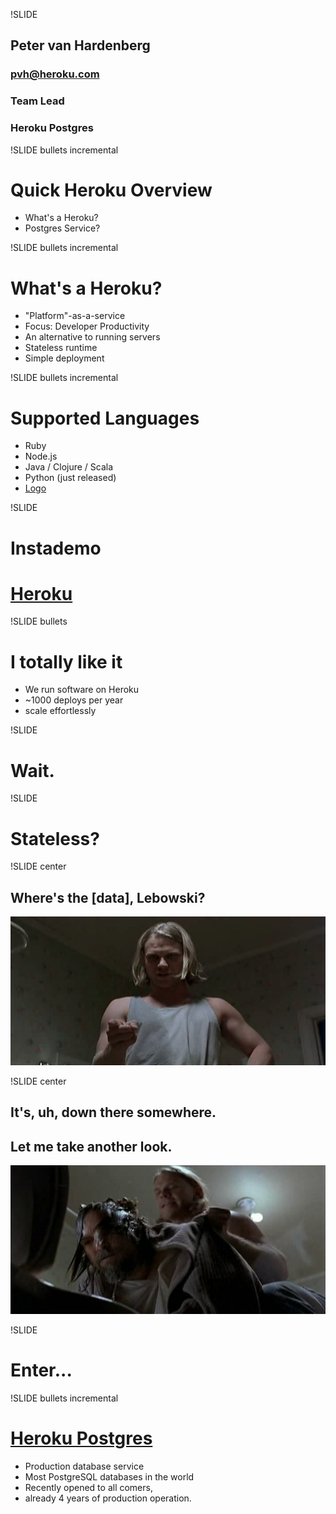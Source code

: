 !SLIDE
## Peter van Hardenberg ##
### pvh@heroku.com ###
### Team Lead ###
### Heroku Postgres ###

!SLIDE bullets incremental
# Quick Heroku Overview
* What's a Heroku?
* Postgres Service?

!SLIDE bullets incremental
# What's a Heroku? #

* "Platform"-as-a-service
* Focus: Developer Productivity
* An alternative to running servers
* Stateless runtime
* Simple deployment

!SLIDE bullets incremental
# Supported Languages
* Ruby
* Node.js
* Java / Clojure / Scala
* Python (just released)
* [Logo](http://cranes.heroku.com/)

!SLIDE

# Instademo
# [Heroku](http://heroku.com)

!SLIDE bullets

# I totally like it
* We run software on Heroku
* ~1000 deploys per year
* scale effortlessly

!SLIDE

# Wait.

!SLIDE

# Stateless?

!SLIDE center

## Where's the [data], Lebowski?
![Treehorn Thug](where.jpg)

!SLIDE center

## It's, uh, down there somewhere.
## Let me take another look.
![Wet Lebowski](down.jpg)

!SLIDE

# Enter...

!SLIDE bullets incremental
# [Heroku Postgres](http://postgres.heroku.com) #

* Production database service
* Most PostgreSQL databases in the world
* Recently opened to all comers,
* already 4 years of production operation.


